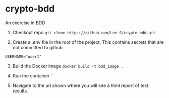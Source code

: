 # crypto-bdd
An exercise in BDD

1. Checkout repo
`git clone https://github.com/Lee-S/crypto-bdd.git`

2. Create a .env file in the root of the project.  This contains secrets that are not committed to github
```API_URL="https://api.EXCHANGE.com/0/public/"
USERNAME="user1"
```

3. Build the Docker image
`docker build -t bdd_image .`

4. Run the container
``

5. Navigate to the url shown where you will see a html report of test results.
